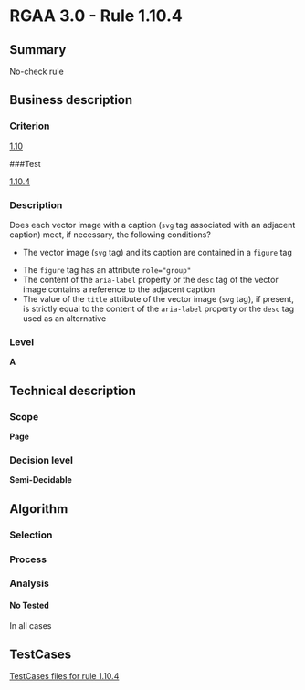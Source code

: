 # RGAA 3.0 -  Rule 1.10.4

## Summary

No-check rule

## Business description

### Criterion

[1.10](http://asqatasun.github.io/RGAA--3.0--EN/RGAA3.0_Criteria_English_version_v1.html#crit-1-10)

###Test

[1.10.4](http://asqatasun.github.io/RGAA--3.0--EN/RGAA3.0_Criteria_English_version_v1.html#test-1-10-4)

### Description
Does each vector image
    with a caption (<code>svg</code> tag associated with an adjacent
    caption) meet, if necessary, the following conditions?
    <ul><li> The vector image (<code>svg</code> tag) and its caption are
   contained in a <code>figure</code> tag</li>
  <li>The <code>figure</code> tag has an attribute <code>role="group"</code></li>
  <li>The content of the <code>aria-label</code> property or the <code>desc</code>
   tag of the vector image contains a reference to the
   adjacent caption</li>
  <li>The value of the <code>title</code> attribute of the vector
   image (<code>svg</code> tag), if present, is strictly equal to
   the content of the <code>aria-label</code> property or the <code>desc</code>
   tag used as an alternative</li>
    </ul> 


### Level

**A**

## Technical description

### Scope

**Page**

### Decision level

**Semi-Decidable**

## Algorithm

### Selection

### Process

### Analysis

#### No Tested 

In all cases



##  TestCases 

[TestCases files for rule 1.10.4](https://gitlab.com/asqatasun/Asqatasun/-/tree/master/rules/rules-rgaa3.0/src/test/resources/testcases/rgaa30/Rgaa30Rule011004/) 


